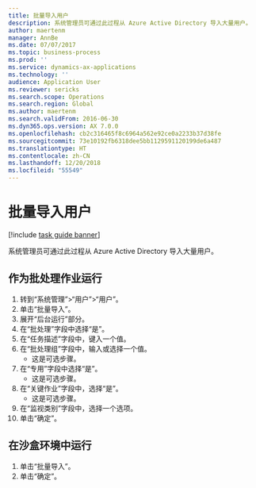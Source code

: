 ```yaml
---
title: 批量导入用户
description: 系统管理员可通过此过程从 Azure Active Directory 导入大量用户。
author: maertenm
manager: AnnBe
ms.date: 07/07/2017
ms.topic: business-process
ms.prod: ''
ms.service: dynamics-ax-applications
ms.technology: ''
audience: Application User
ms.reviewer: sericks
ms.search.scope: Operations
ms.search.region: Global
ms.author: maertenm
ms.search.validFrom: 2016-06-30
ms.dyn365.ops.version: AX 7.0.0
ms.openlocfilehash: cb2c316465f8c6964a562e92ce0a2233b37d38fe
ms.sourcegitcommit: 73e10192fb6318dee5bb1129591120199de6a487
ms.translationtype: HT
ms.contentlocale: zh-CN
ms.lasthandoff: 12/20/2018
ms.locfileid: "55549"
---
```

# <a name="import-users-in-bulk"></a>批量导入用户

[!include [task guide banner](../../includes/task-guide-banner.md)]

系统管理员可通过此过程从 Azure Active Directory 导入大量用户。


## <a name="run-as-a-batch-job"></a>作为批处理作业运行
1. 转到“系统管理”>“用户”>“用户”。
2. 单击“批量导入”。
3. 展开“后台运行”部分。
4. 在“批处理”字段中选择“是”。
5. 在“任务描述”字段中，键入一个值。
6. 在“批处理组”字段中，输入或选择一个值。
    * 这是可选步骤。  
7. 在“专用”字段中选择“是”。
    * 这是可选步骤。  
8. 在“关键作业”字段中，选择“是”。
    * 这是可选步骤。  
9. 在“监视类别”字段中，选择一个选项。
10. 单击“确定”。

## <a name="run-in-a-sandbox-environment"></a>在沙盒环境中运行
1. 单击“批量导入”。
2. 单击“确定”。

